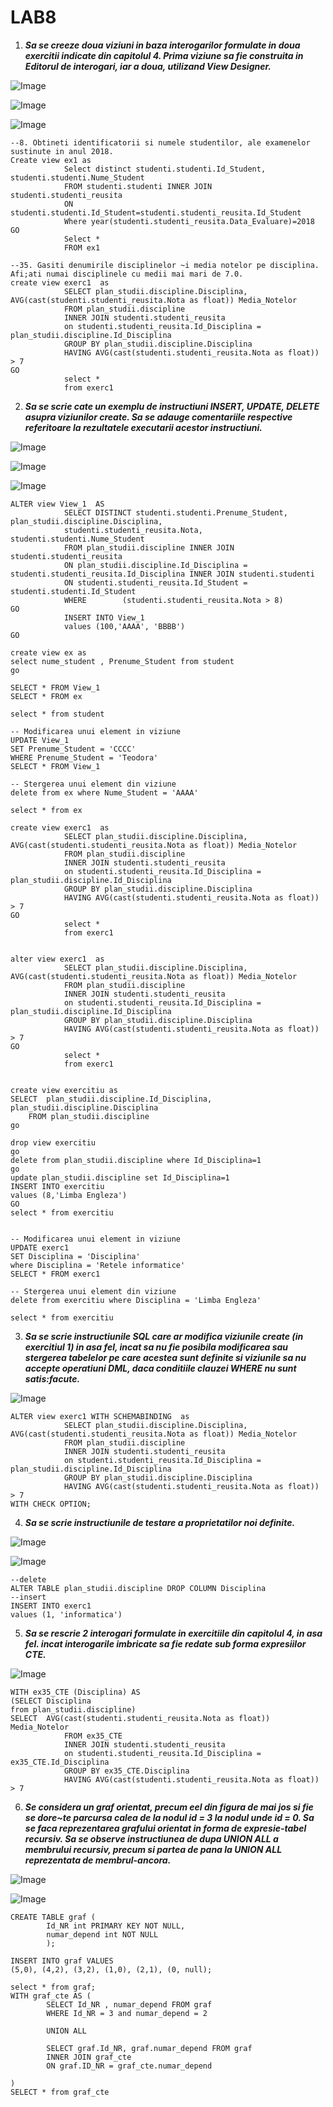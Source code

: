 # LAB8


1. _**Sa se creeze doua viziuni in baza interogarilor formulate in doua exercitii indicate din capitolul 4. Prima viziune sa fie construita in Editorul de interogari, iar a doua, utilizand View
Designer.**_

![Image](https://github.com/MaryMN/BDC/blob/master/lab8/images/1.PNG)

![Image](https://github.com/MaryMN/BDC/blob/master/lab8/images/1.1.PNG)

![Image](https://github.com/MaryMN/BDC/blob/master/lab8/images/1.2.PNG)

```
--8. Obtineti identificatorii si numele studentilor, ale examenelor sustinute in anul 2018.
Create view ex1 as  
			Select distinct studenti.studenti.Id_Student, studenti.studenti.Nume_Student
			FROM studenti.studenti INNER JOIN studenti.studenti_reusita 
			ON studenti.studenti.Id_Student=studenti.studenti_reusita.Id_Student
			Where year(studenti.studenti_reusita.Data_Evaluare)=2018
GO
			Select *
			FROM ex1

--35. Gasiti denumirile disciplinelor ~i media notelor pe disciplina. Afi;ati numai disciplinele cu medii mai mari de 7.0. 
create view exerc1  as
			SELECT plan_studii.discipline.Disciplina, AVG(cast(studenti.studenti_reusita.Nota as float)) Media_Notelor 
			FROM plan_studii.discipline
			INNER JOIN studenti.studenti_reusita 
			on studenti.studenti_reusita.Id_Disciplina = plan_studii.discipline.Id_Disciplina
			GROUP BY plan_studii.discipline.Disciplina
			HAVING AVG(cast(studenti.studenti_reusita.Nota as float)) > 7
GO
			select *
			from exerc1
```


2. **_Sa se scrie cate un exemplu de instructiuni INSERT, UPDATE, DELETE asupra viziunilor
create. Sa se adauge comentariile respective referitoare la rezultatele executarii acestor
instructiuni._**

![Image](https://github.com/MaryMN/BDC/blob/master/lab8/images/20.PNG)

![Image](https://github.com/MaryMN/BDC/blob/master/lab8/images/21.PNG)

![Image](https://github.com/MaryMN/BDC/blob/master/lab8/images/23.PNG)



```
ALTER view View_1  AS
			SELECT DISTINCT studenti.studenti.Prenume_Student, plan_studii.discipline.Disciplina, 
			studenti.studenti_reusita.Nota, studenti.studenti.Nume_Student
			FROM plan_studii.discipline INNER JOIN studenti.studenti_reusita 
			ON plan_studii.discipline.Id_Disciplina = studenti.studenti_reusita.Id_Disciplina INNER JOIN studenti.studenti 
			ON studenti.studenti_reusita.Id_Student = studenti.studenti.Id_Student
			WHERE        (studenti.studenti_reusita.Nota > 8)
GO
			INSERT INTO View_1 
			values (100,'AAAA', 'BBBB')
GO

create view ex as 
select nume_student , Prenume_Student from student
go

SELECT * FROM View_1
SELECT * FROM ex

select * from student

-- Modificarea unui element in viziune
UPDATE View_1 
SET Prenume_Student = 'CCCC'
WHERE Prenume_Student = 'Teodora'
SELECT * FROM View_1

-- Stergerea unui element din viziune
delete from ex where Nume_Student = 'AAAA'

select * from ex 
```

```
create view exerc1  as
			SELECT plan_studii.discipline.Disciplina, AVG(cast(studenti.studenti_reusita.Nota as float)) Media_Notelor 
			FROM plan_studii.discipline
			INNER JOIN studenti.studenti_reusita 
			on studenti.studenti_reusita.Id_Disciplina = plan_studii.discipline.Id_Disciplina
			GROUP BY plan_studii.discipline.Disciplina
			HAVING AVG(cast(studenti.studenti_reusita.Nota as float)) > 7
GO
			select *
			from exerc1


alter view exerc1  as
			SELECT plan_studii.discipline.Disciplina, AVG(cast(studenti.studenti_reusita.Nota as float)) Media_Notelor 
			FROM plan_studii.discipline
			INNER JOIN studenti.studenti_reusita 
			on studenti.studenti_reusita.Id_Disciplina = plan_studii.discipline.Id_Disciplina
			GROUP BY plan_studii.discipline.Disciplina
			HAVING AVG(cast(studenti.studenti_reusita.Nota as float)) > 7
GO
			select *
			from exerc1


create view exercitiu as 
SELECT  plan_studii.discipline.Id_Disciplina, plan_studii.discipline.Disciplina 
	FROM plan_studii.discipline
go

drop view exercitiu
go
delete from plan_studii.discipline where Id_Disciplina=1
go
update plan_studii.discipline set Id_Disciplina=1
INSERT INTO exercitiu 
values (8,'Limba Engleza')
GO
select * from exercitiu


-- Modificarea unui element in viziune
UPDATE exerc1 
SET Disciplina = 'Disciplina'
where Disciplina = 'Retele informatice'
SELECT * FROM exerc1

-- Stergerea unui element din viziune
delete from exercitiu where Disciplina = 'Limba Engleza' 

select * from exercitiu
```

3. _**Sa se scrie instructiunile SQL care ar modifica viziunile create (in exercitiul 1) in asa fel, incat
sa nu fie posibila modificarea sau stergerea tabelelor pe care acestea sunt definite si viziunile
sa nu accepte operatiuni DML, daca conditiile clauzei WHERE nu sunt satis:facute.**_

![Image](https://github.com/MaryMN/BDC/blob/master/lab8/images/3.PNG)

```
ALTER view exerc1 WITH SCHEMABINDING  as
			SELECT plan_studii.discipline.Disciplina, AVG(cast(studenti.studenti_reusita.Nota as float)) Media_Notelor 
			FROM plan_studii.discipline
			INNER JOIN studenti.studenti_reusita 
			on studenti.studenti_reusita.Id_Disciplina = plan_studii.discipline.Id_Disciplina
			GROUP BY plan_studii.discipline.Disciplina
			HAVING AVG(cast(studenti.studenti_reusita.Nota as float)) > 7
WITH CHECK OPTION;
```

4. **_Sa se scrie instructiunile de testare a proprietatilor noi definite._**

![Image](https://github.com/MaryMN/BDC/blob/master/lab8/images/4.PNG)

![Image](https://github.com/MaryMN/BDC/blob/master/lab8/images/4.1.PNG)

```
--delete
ALTER TABLE plan_studii.discipline DROP COLUMN Disciplina
--insert
INSERT INTO exerc1
values (1, 'informatica')
```

5. _**Sa se rescrie 2 interogari formulate in exercitiile din capitolul 4, in asa fel. incat interogarile
imbricate sa fie redate sub forma expresiilor CTE.**_

![Image](https://github.com/MaryMN/BDC/blob/master/lab8/images/5.PNG)

```
WITH ex35_CTE (Disciplina) AS
(SELECT Disciplina
from plan_studii.discipline)
SELECT  AVG(cast(studenti.studenti_reusita.Nota as float)) Media_Notelor 
			FROM ex35_CTE
			INNER JOIN studenti.studenti_reusita 
			on studenti.studenti_reusita.Id_Disciplina = ex35_CTE.Id_Disciplina
			GROUP BY ex35_CTE.Disciplina
			HAVING AVG(cast(studenti.studenti_reusita.Nota as float)) > 7
```
6. **_Se considera un graf orientat, precum eel din figura de mai jos si fie se dore~te parcursa calea
de la nodul id = 3 la nodul unde id = 0. Sa se faca reprezentarea grafului orientat in forma de
expresie-tabel recursiv.
Sa se observe instructiunea de dupa UNION ALL a membrului recursiv, precum si partea de
pana la UNION ALL reprezentata de membrul-ancora._**

![Image](https://github.com/MaryMN/BDC/blob/master/lab8/images/Capture.PNG)

![Image](https://github.com/MaryMN/BDC/blob/master/lab8/images/6.PNG)

```
CREATE TABLE graf (
		Id_NR int PRIMARY KEY NOT NULL,
		numar_depend int NOT NULL
		);

INSERT INTO graf VALUES
(5,0), (4,2), (3,2), (1,0), (2,1), (0, null);

select * from graf;
WITH graf_cte AS (
		SELECT Id_NR , numar_depend FROM graf
		WHERE Id_NR = 3 and numar_depend = 2
		
		UNION ALL
		
		SELECT graf.Id_NR, graf.numar_depend FROM graf
		INNER JOIN graf_cte
		ON graf.ID_NR = graf_cte.numar_depend
			
)
SELECT * from graf_cte
```
